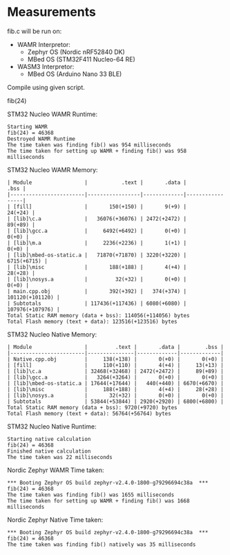 # Measurements

fib.c will be run on:
* WAMR Interpretor:
    * Zephyr OS (Nordic nRF52840 DK)
    * MBed OS (STM32F411 Nucleo-64 RE)
* WASM3 Interpretor:
    * MBed OS (Arduino Nano 33 BLE)


Compile using given script.

fib(24)

STM32 Nucleo WAMR Runtime:
```
Starting WAMR
fib(24) = 46368
Destroyed WAMR Runtime
The time taken was finding fib() was 954 milliseconds
The time taken for setting up WAMR + finding fib() was 958 milliseconds
```

STM32 Nucleo WAMR Memory:
```
| Module                 |           .text |       .data |            .bss |
|------------------------|-----------------|-------------|-----------------|
| [fill]                 |       150(+150) |       9(+9) |         24(+24) |
| [lib]\c.a              |   36076(+36076) | 2472(+2472) |         89(+89) |
| [lib]\gcc.a            |     6492(+6492) |       0(+0) |           0(+0) |
| [lib]\m.a              |     2236(+2236) |       1(+1) |           0(+0) |
| [lib]\mbed-os-static.a |   71870(+71870) | 3220(+3220) |     6715(+6715) |
| [lib]\misc             |       188(+188) |       4(+4) |         28(+28) |
| [lib]\nosys.a          |         32(+32) |       0(+0) |           0(+0) |
| main.cpp.obj           |       392(+392) |   374(+374) | 101120(+101120) |
| Subtotals              | 117436(+117436) | 6080(+6080) | 107976(+107976) |
Total Static RAM memory (data + bss): 114056(+114056) bytes
Total Flash memory (text + data): 123516(+123516) bytes
```

STM32 Nucleo Native Memory:
```
| Module                 |         .text |       .data |        .bss |
|------------------------|---------------|-------------|-------------|
| Native.cpp.obj         |     138(+138) |       0(+0) |       0(+0) |
| [fill]                 |     110(+110) |       4(+4) |     13(+13) |
| [lib]\c.a              | 32468(+32468) | 2472(+2472) |     89(+89) |
| [lib]\gcc.a            |   3264(+3264) |       0(+0) |       0(+0) |
| [lib]\mbed-os-static.a | 17644(+17644) |   440(+440) | 6670(+6670) |
| [lib]\misc             |     188(+188) |       4(+4) |     28(+28) |
| [lib]\nosys.a          |       32(+32) |       0(+0) |       0(+0) |
| Subtotals              | 53844(+53844) | 2920(+2920) | 6800(+6800) |
Total Static RAM memory (data + bss): 9720(+9720) bytes
Total Flash memory (text + data): 56764(+56764) bytes
```

STM32 Nucleo Native Runtime:
```
Starting native calculation
fib(24) = 46368
Finished native calculation
The time taken was 22 milliseconds
```


Nordic Zephyr WAMR Time taken:
```
*** Booting Zephyr OS build zephyr-v2.4.0-1800-g79296694c38a  ***
fib(24) = 46368
The time taken was finding fib() was 1655 milliseconds
The time taken for setting up WAMR + finding fib() was 1668 milliseconds
```

Nordic Zephyr Native Time taken:
```
*** Booting Zephyr OS build zephyr-v2.4.0-1800-g79296694c38a  ***
fib(24) = 46368
The time taken was finding fib() natively was 35 milliseconds
```